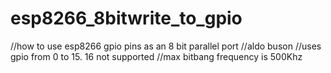 # esp8266_8bitwrite_to_gpio

//how to use esp8266 gpio pins as an 8 bit parallel port
//aldo buson
//uses gpio from 0 to 15. 16 not supported
//max bitbang frequency is 500Khz
